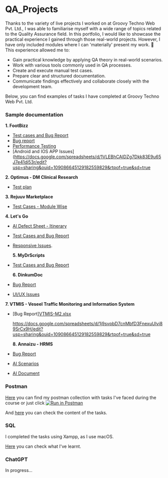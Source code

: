 # QA_Projects
Thanks to the variety of live projects I worked on at Groovy Techno Web Pvt. Ltd., I was able to familiarise myself with a wide range of topics related to the Quality Assurance field. In this portfolio, I would like to showcase the practical experience I gained through those real-world projects. However, I have only included modules where I can 'materially' present my work. :slightly_smiling_face:
This experience allowed me to:
* Gain practical knowledge by applying QA theory in real-world scenarios.
* Work with various tools commonly used in QA processes.
* Create and execute manual test cases.
* Prepare clear and structured documentation.
* Communicate findings effectively and collaborate closely with the development team.

Below, you can find examples of tasks I have completed at Groovy Techno Web Pvt. Ltd.

### Sample documentation
**1. FootBizz**
* [Test cases and Bug Report](https://docs.google.com/spreadsheets/d/1XhgPm-9lYmdaLvSWqSKlg5f-S0Wj34zC/edit?gid=1974762537#gid=1974762537)
* [Bug report](https://docs.google.com/spreadsheets/d/1N0UNluPKfuGABzAiERWwAnW2OD1mKbVmq3zWGuOAJ8Q/edit?usp=drive_link)
* [Performance Testing](https://docs.google.com/spreadsheets/d/1OMKEaLEgPjmYHgw6S3g_GhvHAvkmPsXg/edit?usp=sharing&ouid=109086645129182559829&rtpof=true&sd=true)
* [Android and IOS APP Issues](https://docs.google.com/spreadsheets/d/1VLEBhCAlDZg7Dkk83E9u65J7e41di53r/edit?usp=sharing&ouid=109086645129182559829&rtpof=true&sd=true

**2. Optimus - DM Clinical Research**
* [Test plan](https://docs.google.com/document/d/1SFauFJJK4EIbLg2fYTso0yIWBQaW4Tfp/edit?usp=sharing&ouid=109086645129182559829&rtpof=true&sd=true)


**3. Rejuuv Marketplace**

* [Test Cases - Module Wise](https://docs.google.com/spreadsheets/d/1guapzPipWfpnxwo0DTt2LfmM_1LqCYuy/edit?usp=sharing&ouid=109086645129182559829&rtpof=true&sd=true)

**4. Let's Go**

* [AI Defect Sheet - Itinerary](https://docs.google.com/spreadsheets/d/15FNqG1Jm3dQF2gVAt2uM9UH-eFsy8SjO/edit?usp=sharing&ouid=109086645129182559829&rtpof=true&sd=true)<br>
* [Test Cases and Bug Report](https://docs.google.com/spreadsheets/d/1MC0krDN8bXoysXeB1cR5Ya0kMjoHFjrv/edit?usp=sharing&ouid=109086645129182559829&rtpof=true&sd=true)
* [Responsive Issues](https://docs.google.com/spreadsheets/d/1Dp17LKJjKU1eXMpX8dEauT-kEzZg9Dq6/edit?usp=sharing&ouid=109086645129182559829&rtpof=true&sd=true).

   **5. MyDrScripts**

* [Test Cases and Bug Report](https://docs.google.com/spreadsheets/d/1J20r8O7un6J2EMCjaWqmHDYZipBCXZLW/edit?usp=sharing&ouid=109086645129182559829&rtpof=true&sd=true)

    **6. DinkumDoc**

* [Bug Report](https://docs.google.com/spreadsheets/d/1XMNc9VMnsQxo1vCqk9KSt06xxCG68RRd/edit?usp=sharing&ouid=109086645129182559829&rtpof=true&sd=true)
* [UI/UX Issues](https://docs.google.com/spreadsheets/d/1mmNzOI_xJn6WKMoYK2S2SeZDCqpJ9xWH/edit?usp=sharing&ouid=109086645129182559829&rtpof=true&sd=true)

**7. VTMIS - Veseel Traffic Monitoring and Information System**

* [Bug Report][VTMIS-M2.xlsx](https://github.com/user-attachments/files/22322055/VTMIS-M2.xlsx)

  https://docs.google.com/spreadsheets/d/1j9svpbD7cnMbfD3FnexuUlvi89SrCx9H/edit?usp=sharing&ouid=109086645129182559829&rtpof=true&sd=true

  **8. Annaizu - HRMS**

* [Bug Report](https://docs.google.com/spreadsheets/d/1ml1n2wpDzc8kD_9U4zgQRUVXKdcCZCBT/edit?usp=sharing&ouid=109086645129182559829&rtpof=true&sd=true)
* [AI Scenarios](https://docs.google.com/document/d/1l-_TLsMjdv_2zULDEHPExCcX8qUwN8Hk/edit?usp=sharing&ouid=109086645129182559829&rtpof=true&sd=true)
* [AI Document](https://docs.google.com/document/d/1qwas9ayFy9QgVo8HhvZpaSfo5G_wscxE/edit?usp=sharing&ouid=109086645129182559829&rtpof=true&sd=true)



### Postman

[Here](https://documenter.getpostman.com/view/26271502/2s946o5ACP) you can find my postman collection with tasks I've faced during the course or just click [![Run in Postman](https://run.pstmn.io/button.svg)](https://app.getpostman.com/run-collection/26271502-a389a0fa-b992-4c4b-8d19-7b2f104e16d6?action=collection%2Ffork&source=rip_markdown&collection-url=entityId%3D26271502-a389a0fa-b992-4c4b-8d19-7b2f104e16d6%26entityType%3Dcollection%26workspaceId%3D7941f415-521a-4da0-8729-8e48489b1100)

And [here](https://drive.google.com/file/d/1QqQWKG59P-x7opME06O6d6RgPBKCRYgC/view?usp=drive_link) you can check the content of the tasks.

### SQL

I completed the tasks using Xampp, as I use macOS.

[Here](https://drive.google.com/file/d/1KSOP_zzklIM21iJGmHo84DIRl7C2KYCz/view?usp=drive_link) you can check what I've learnt.

### ChatGPT

In progress...
